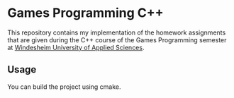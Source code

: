 # Games Programming C++
This repository contains my implementation of the homework assignments that are given during the C++ course of the Games Programming semester at [Windesheim University of Applied Sciences](windesheim.nl).

## Usage
You can build the project using cmake.
